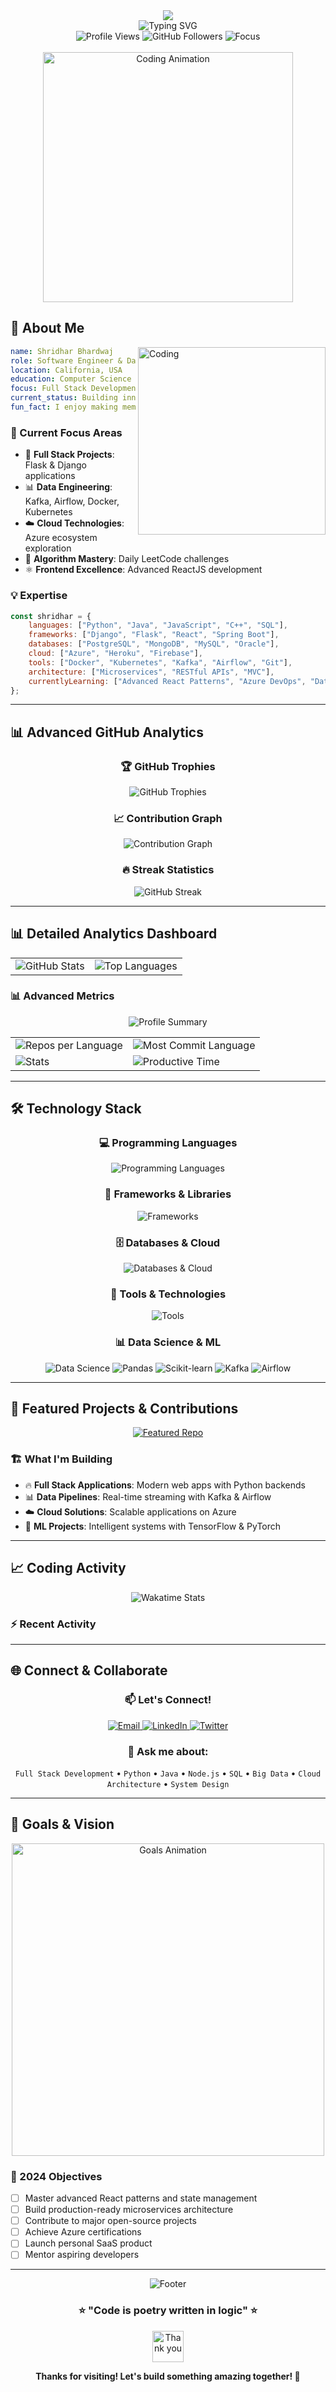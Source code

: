 <!-- Dynamic Header with Typing Animation -->
<div align="center">
  <img src="https://capsule-render.vercel.app/api?type=waving&color=gradient&customColorList=6,11,20&height=180&section=header&text=Shridhar%20Bhardwaj&fontSize=42&fontColor=fff&animation=twinkling&fontAlignY=32&desc=Software%20Engineer%20%7C%20Data%20Consultant%20%7C%20Full%20Stack%20Developer&descAlignY=51&descAlign=50"/>
</div>

<!-- Animated Introduction -->
<div align="center">
  <img src="https://readme-typing-svg.herokuapp.com?font=Fira+Code&size=22&duration=4000&pause=1000&color=00D9FF&center=true&vCenter=true&multiline=true&width=600&height=100&lines=Welcome+to+my+Digital+Universe+%F0%9F%8C%8C;Building+Tomorrow's+Solutions+Today+%F0%9F%9A%80;Transforming+Ideas+into+Reality+%E2%9C%A8" alt="Typing SVG" />
</div>

<!-- Profile Views Counter with Style -->
<div align="center">
  <img src="https://komarev.com/ghpvc/?username=shree-bd&label=Profile%20Views&color=brightgreen&style=for-the-badge" alt="Profile Views" />
  <img src="https://img.shields.io/github/followers/shree-bd?label=Followers&style=for-the-badge&color=blue" alt="GitHub Followers" />
  <img src="https://img.shields.io/badge/Focus-Full%20Stack%20Development-orange?style=for-the-badge" alt="Focus" />
</div>

<br/>

<!-- About Me Section with Enhanced Design -->
<div align="center">
  <img width="400" src="https://user-images.githubusercontent.com/74038190/212746035-d5c61762-973c-44c0-aec7-887f3b7690e3.gif" alt="Coding Animation" />
</div>

## 🚀 About Me

<img align="right" alt="Coding" width="300" src="https://user-images.githubusercontent.com/74038190/229223263-cf2e4b07-2615-4f87-9c38-e37600f8381a.gif">

```yaml
name: Shridhar Bhardwaj
role: Software Engineer & Data Consultant
location: California, USA
education: Computer Science
focus: Full Stack Development & Big Data
current_status: Building innovative solutions
fun_fact: I enjoy making memes 😄
```

### 🎯 Current Focus Areas
- 🔭 **Full Stack Projects**: Flask & Django applications
- 📊 **Data Engineering**: Kafka, Airflow, Docker, Kubernetes
- ☁️ **Cloud Technologies**: Azure ecosystem exploration
- 🧠 **Algorithm Mastery**: Daily LeetCode challenges
- ⚛️ **Frontend Excellence**: Advanced ReactJS development

### 💡 Expertise
```javascript
const shridhar = {
    languages: ["Python", "Java", "JavaScript", "C++", "SQL"],
    frameworks: ["Django", "Flask", "React", "Spring Boot"],
    databases: ["PostgreSQL", "MongoDB", "MySQL", "Oracle"],
    cloud: ["Azure", "Heroku", "Firebase"],
    tools: ["Docker", "Kubernetes", "Kafka", "Airflow", "Git"],
    architecture: ["Microservices", "RESTful APIs", "MVC"],
    currentlyLearning: ["Advanced React Patterns", "Azure DevOps", "Data Streaming"]
};
```

---

## 📊 Advanced GitHub Analytics

<div align="center">

### 🏆 GitHub Trophies
<img src="https://github-profile-trophy.vercel.app/?username=shree-bd&theme=radical&no-frame=false&no-bg=false&margin-w=4&row=1" alt="GitHub Trophies" />

### 📈 Contribution Graph
<img src="https://github-readme-activity-graph.vercel.app/graph?username=shree-bd&theme=react-dark&bg_color=20232a&hide_border=true" alt="Contribution Graph" />

### 🔥 Streak Statistics
<img src="https://streak-stats.demolab.com?user=shree-bd&theme=radical&hide_border=true&border_radius=10&date_format=M%20j%5B%2C%20Y%5D" alt="GitHub Streak" />

</div>

---

## 📊 Detailed Analytics Dashboard

<div align="center">
  <table>
    <tr>
      <td>
        <img src="https://github-readme-stats.vercel.app/api?username=shree-bd&show_icons=true&theme=radical&hide_border=true&count_private=true&include_all_commits=true" alt="GitHub Stats" />
      </td>
      <td>
        <img src="https://github-readme-stats.vercel.app/api/top-langs/?username=shree-bd&theme=radical&hide_border=true&layout=compact&langs_count=8" alt="Top Languages" />
      </td>
    </tr>
  </table>
</div>

### 📊 Advanced Metrics

<div align="center">
  <img src="https://github-profile-summary-cards.vercel.app/api/cards/profile-details?username=shree-bd&theme=radical" alt="Profile Summary" />
</div>

<div align="center">
  <table>
    <tr>
      <td><img src="https://github-profile-summary-cards.vercel.app/api/cards/repos-per-language?username=shree-bd&theme=radical" alt="Repos per Language" /></td>
      <td><img src="https://github-profile-summary-cards.vercel.app/api/cards/most-commit-language?username=shree-bd&theme=radical" alt="Most Commit Language" /></td>
    </tr>
    <tr>
      <td><img src="https://github-profile-summary-cards.vercel.app/api/cards/stats?username=shree-bd&theme=radical" alt="Stats" /></td>
      <td><img src="https://github-profile-summary-cards.vercel.app/api/cards/productive-time?username=shree-bd&theme=radical&utcOffset=8" alt="Productive Time" /></td>
    </tr>
  </table>
</div>

---

## 🛠️ Technology Stack

<div align="center">

### 💻 Programming Languages
<img src="https://skillicons.dev/icons?i=python,java,javascript,cpp,html,css,sql" alt="Programming Languages" />

### 🚀 Frameworks & Libraries
<img src="https://skillicons.dev/icons?i=django,flask,react,spring,nodejs,express" alt="Frameworks" />

### 🗄️ Databases & Cloud
<img src="https://skillicons.dev/icons?i=postgresql,mongodb,mysql,firebase,azure,heroku" alt="Databases & Cloud" />

### 🔧 Tools & Technologies
<img src="https://skillicons.dev/icons?i=docker,kubernetes,git,linux,nginx,postman" alt="Tools" />

### 📊 Data Science & ML
<img src="https://skillicons.dev/icons?i=tensorflow,pytorch,opencv" alt="Data Science" />
<img src="https://img.shields.io/badge/pandas-150458?style=for-the-badge&logo=pandas&logoColor=white" alt="Pandas" />
<img src="https://img.shields.io/badge/scikit--learn-F7931E?style=for-the-badge&logo=scikit-learn&logoColor=white" alt="Scikit-learn" />
<img src="https://img.shields.io/badge/Apache%20Kafka-231F20?style=for-the-badge&logo=apache-kafka&logoColor=white" alt="Kafka" />
<img src="https://img.shields.io/badge/Apache%20Airflow-017CEE?style=for-the-badge&logo=apache-airflow&logoColor=white" alt="Airflow" />

</div>

---

## 🌟 Featured Projects & Contributions

<div align="center">
  <a href="https://github.com/shree-bd">
    <img src="https://github-readme-stats.vercel.app/api/pin/?username=shree-bd&repo=your-best-repo&theme=radical&hide_border=true" alt="Featured Repo" />
  </a>
</div>

### 🏗️ What I'm Building
- 🔥 **Full Stack Applications**: Modern web apps with Python backends
- 📊 **Data Pipelines**: Real-time streaming with Kafka & Airflow
- ☁️ **Cloud Solutions**: Scalable applications on Azure
- 🤖 **ML Projects**: Intelligent systems with TensorFlow & PyTorch

---

## 📈 Coding Activity

<div align="center">
  <img src="https://github-readme-stats.vercel.app/api/wakatime?username=shree-bd&theme=radical&hide_border=true&layout=compact" alt="Wakatime Stats" />
</div>

### ⚡ Recent Activity
<!--START_SECTION:activity-->
<!--END_SECTION:activity-->

---

## 🌐 Connect & Collaborate

<div align="center">
  
### 📫 Let's Connect!
  
<a href="mailto:shree@csu.fullerton.edu">
  <img src="https://img.shields.io/badge/Email-D14836?style=for-the-badge&logo=gmail&logoColor=white" alt="Email" />
</a>
<a href="https://www.linkedin.com/in/shree-bd/">
  <img src="https://img.shields.io/badge/LinkedIn-0077B5?style=for-the-badge&logo=linkedin&logoColor=white" alt="LinkedIn" />
</a>
<a href="https://x.com/bshree_18">
  <img src="https://img.shields.io/badge/Twitter-1DA1F2?style=for-the-badge&logo=twitter&logoColor=white" alt="Twitter" />
</a>

### 💬 Ask me about:
`Full Stack Development` • `Python` • `Java` • `Node.js` • `SQL` • `Big Data` • `Cloud Architecture` • `System Design`

</div>

---

## 🎯 Goals & Vision

<div align="center">
  <img src="https://user-images.githubusercontent.com/74038190/212284100-561aa473-3905-4a80-b561-0d28506553ee.gif" width="500" alt="Goals Animation" />
</div>

### 🚀 2024 Objectives
- [ ] Master advanced React patterns and state management
- [ ] Build production-ready microservices architecture
- [ ] Contribute to major open-source projects
- [ ] Achieve Azure certifications
- [ ] Launch personal SaaS product
- [ ] Mentor aspiring developers

---

<div align="center">
  <img src="https://capsule-render.vercel.app/api?type=waving&color=gradient&customColorList=6,11,20&height=100&section=footer" alt="Footer" />
  
  ### ⭐ "Code is poetry written in logic" ⭐
  
  <img src="https://user-images.githubusercontent.com/74038190/212284087-bbe7e430-757e-4901-90bf-4cd2ce3e1852.gif" width="50" alt="Thank you" />
  
  **Thanks for visiting! Let's build something amazing together! 🚀**
  
</div>
